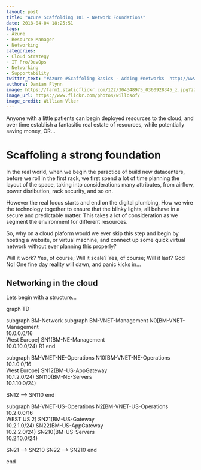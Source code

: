 ```yaml
---
layout: post
title: "Azure Scaffolding 101 - Network Foundations"
date: 2018-04-04 18:25:51
tags:
- Azure
- Resource Manager
- Networking
categories:
- Cloud Strategy
- IT Pro/DevOps
- Networking
- Supportability
twitter_text: "#Azure #Scaffoling Basics - Adding #networks  http://www.damianflynn.com"
authors: Damian Flynn
image: https://farm1.staticflickr.com/122/304348975_0360928345_z.jpg?zz=1
image_url: https://www.flickr.com/photos/willosof/
image_credit: William Vlker
---
```



Anyone with a little patients can begin deployed resources to the cloud, and over time establish a fantasitic real estate of resources, while potentially saving money, OR...

# Scaffoling a strong foundation

In the real world, when we begin the paractice of build new datacenters, before we roll in the first rack, we first spend a lot of time planning the layout of the space, taking into considerations many attributes, from airflow, power disribution, rack security, and so on. 

However the real focus starts and end on the digital plumbing, How we wire the technology together to ensure that the blinky lights, all behave in a secure and predictable matter. This takes a lot of consideration as we segment the environment for different resources.

So, why on a cloud plaform would we ever skip this step and begin by hosting a website, or virtual machine, and connect up some quick virtual network without ever planning this properly?

Will it work? Yes, of course; 
Will it scale? Yes, of course;
Will it last? God No! One fine day reality will dawn, and panic kicks in...

## Networking in the cloud

Lets begin with a structure...

<div class="mermaid">
graph TD

subgraph BM-Network
subgraph BM-VNET-Management
N0[BM-VNET-Management<br>10.0.0.0/16<BR>West Europe]
SN1(BM-NE-Management<br>10.0.10.0/24)
R1
end

subgraph BM-VNET-NE-Operations
N10[BM-VNET-NE-Operations<br>10.1.0.0/16<BR>West Europe]
SN12(BM-US-AppGateway<br>10.1.2.0/24)
SN110(BM-NE-Servers<br>10.1.10.0/24)

SN12 --> SN110
end

subgraph BM-VNET-US-Operations
N2[BM-VNET-US-Operations<br>10.2.0.0/16<BR>WEST US 2]
SN21(BM-US-Gateway<br>10.2.1.0/24)
SN22(BM-US-AppGateway<br>10.2.2.0/24)
SN210(BM-US-Servers<br>10.2.10.0/24)

SN21 --> SN210
SN22 --> SN210
end

end
</div>


